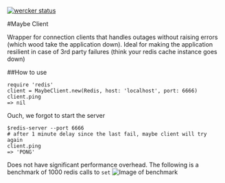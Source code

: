 [![wercker status](https://app.wercker.com/status/6fae9d612ce512dbdfff1146042d65fc/m "wercker status")](https://app.wercker.com/project/bykey/6fae9d612ce512dbdfff1146042d65fc)

#Maybe Client

Wrapper for connection clients that handles outages without raising errors (which wood take the application down). Ideal for making the application resilient in case of 3rd party failures (think your redis cache instance goes down)

##How to use

```
require 'redis'
client = MaybeClient.new(Redis, host: 'localhost', port: 6666)
client.ping
=> nil
```

Ouch, we forgot to start the server

```
$redis-server --port 6666
# after 1 minute delay since the last fail, maybe client will try again
client.ping
=> 'PONG'
```

Does not have significant performance overhead. The following is a benchmark of 1000 redis calls to `set`
![Image of benchmark](https://raw.githubusercontent.com/renra/ruby-maybe_client/master/maybe_client_benchmark_1000.png)
